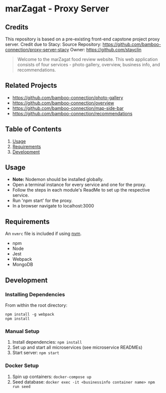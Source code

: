 # marZagat - Proxy Server

## Credits
This repository is based on a pre-existing front-end capstone project proxy server. Credit due to Stacy: 
Source Repository: https://github.com/bamboo-connection/proxy-server-stacy 
Owner: https://github.com/stayclin

> Welcome to the marZagat food review website. This web application consists of four services - photo gallery, overview, business info, and recommendations.

## Related Projects

  - https://github.com/bamboo-connection/photo-gallery
  - https://github.com/bamboo-connection/overview
  - https://github.com/bamboo-connection/map-side-bar
  - https://github.com/bamboo-connection/recommendations

## Table of Contents

1. [Usage](#Usage)
1. [Requirements](#requirements)
1. [Development](#development)

## Usage

> 
* __Note:__ Nodemon should be installed globally.
* Open a terminal instance for every service and one for the proxy.
* Follow the steps in each module's ReadMe to set up the respective service.
* Run 'npm start' for the proxy.
* In a browser navigate to localhost:3000

## Requirements

An `nvmrc` file is included if using [nvm](https://github.com/creationix/nvm).

- npm
- Node
- Jest
- Webpack
- MongoDB

## Development

### Installing Dependencies

From within the root directory:

```
npm install -g webpack
npm install
```
### Manual Setup 
1. Install dependencies: `npm install`
2. Set up and start all microservices (see microservice READMEs)
3. Start server: `npm start`

### Docker Setup
1. Spin up containers: `docker-compose up`
2. Seed database: `docker exec -it <businessinfo container name> npm run seed`